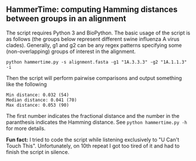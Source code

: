 ## HammerTime: computing Hamming distances between groups in an alignment

The script requires Python 3 and BioPython. The basic usage of the script is as follows (the groups below represent different swine influenza A virus clades). Generally, g1 and g2 can be any regex patterns specifying some (non-overlapping) groups of interest in the alignment.
```
python hammertime.py -s alignment.fasta -g1 "1A.3.3.3" -g2 "1A.1.1.3" -i
```

Then the script will perform pairwise comparisons and output something like the following
```
Min distance: 0.032 (54)
Median distance: 0.041 (70)
Max distance: 0.053 (90)
```
The first number indicates the fractional distance and the number in the paranthesis indicates the Hamming distance. See `python hammertime.py -h` for more details.

**Fun fact:** I tried to code the script while listening exclusively to "U Can't Touch This". Unfortunately, on 10th repeat I got too tired of it and had to finish the script in silence.
